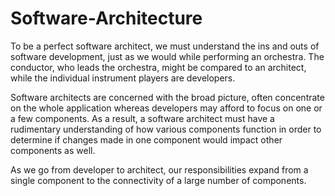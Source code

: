 # Software-Architecture

To be a perfect software architect, we must understand the ins and outs of software development, just as we would while performing an orchestra. The conductor, who leads the orchestra, might be compared to an architect, while the individual instrument players are developers.

Software architects are concerned with the broad picture, often concentrate on the whole application whereas developers may afford to focus on one or a few components. As a result, a software architect must have a rudimentary understanding of how various components function in order to determine if changes made in one component would impact other components as well. 

As we go from developer to architect, our responsibilities expand from a single component to the connectivity of a large number of components.
